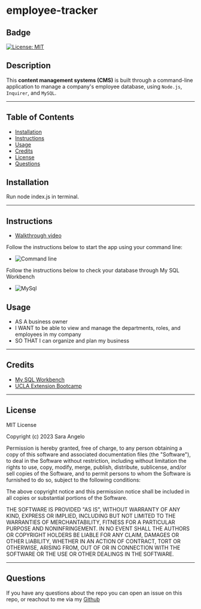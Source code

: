 # employee-tracker

## Badge

[![License: MIT](https://img.shields.io/badge/License-MIT-informational.svg)](https://opensource.org/licenses/MIT)

## Description 
This **content management systems (CMS)** is built through a command-line application to manage a company's employee database, using `Node.js`, `Inquirer`, and `MySQL`.

----

## Table of Contents

- [Installation](#installation)
- [Instructions](#instructions)
- [Usage](#usage)
- [Credits](#credits)
- [License](#license)
- [Questions](#questions)
  
## Installation

Run node index.js in terminal.

----

## Instructions

- [Walkthrough video]()

Follow the instructions below to start the app using your command line:

- ![Command line](./assets/)

Follow the instructions below to check your database through My SQL Workbench

- ![MySql](./assets/)

  
## Usage

- AS A business owner
- I WANT to be able to view and manage the departments, roles, and employees in my company
- SO THAT I can organize and plan my business

---- 
  
## Credits
- [My SQL Workbench](https://www.mysql.com/products/workbench/)
- [UCLA Extension Bootcamp](https://www.uclaextension.edu/?gclid=Cj0KCQiAgribBhDkARIsAASA5btdbwAz8x25r3b1deoRNIGxfkPFL11rAQMuCgQ7HYiqBH8CLr9CgLoaAktlEALw_wcB&gclsrc=aw.ds)

----

## License
MIT License

Copyright (c) 2023 Sara Angelo

Permission is hereby granted, free of charge, to any person obtaining a copy
of this software and associated documentation files (the "Software"), to deal
in the Software without restriction, including without limitation the rights
to use, copy, modify, merge, publish, distribute, sublicense, and/or sell
copies of the Software, and to permit persons to whom the Software is
furnished to do so, subject to the following conditions:

The above copyright notice and this permission notice shall be included in all
copies or substantial portions of the Software.

THE SOFTWARE IS PROVIDED "AS IS", WITHOUT WARRANTY OF ANY KIND, EXPRESS OR
IMPLIED, INCLUDING BUT NOT LIMITED TO THE WARRANTIES OF MERCHANTABILITY,
FITNESS FOR A PARTICULAR PURPOSE AND NONINFRINGEMENT. IN NO EVENT SHALL THE
AUTHORS OR COPYRIGHT HOLDERS BE LIABLE FOR ANY CLAIM, DAMAGES OR OTHER
LIABILITY, WHETHER IN AN ACTION OF CONTRACT, TORT OR OTHERWISE, ARISING FROM,
OUT OF OR IN CONNECTION WITH THE SOFTWARE OR THE USE OR OTHER DEALINGS IN THE
SOFTWARE.

 ----

## Questions

If you have any questions about the repo you can open an issue on this repo, or reachout to me via 
my [Github](https://www.github.com/salmaLoum)

